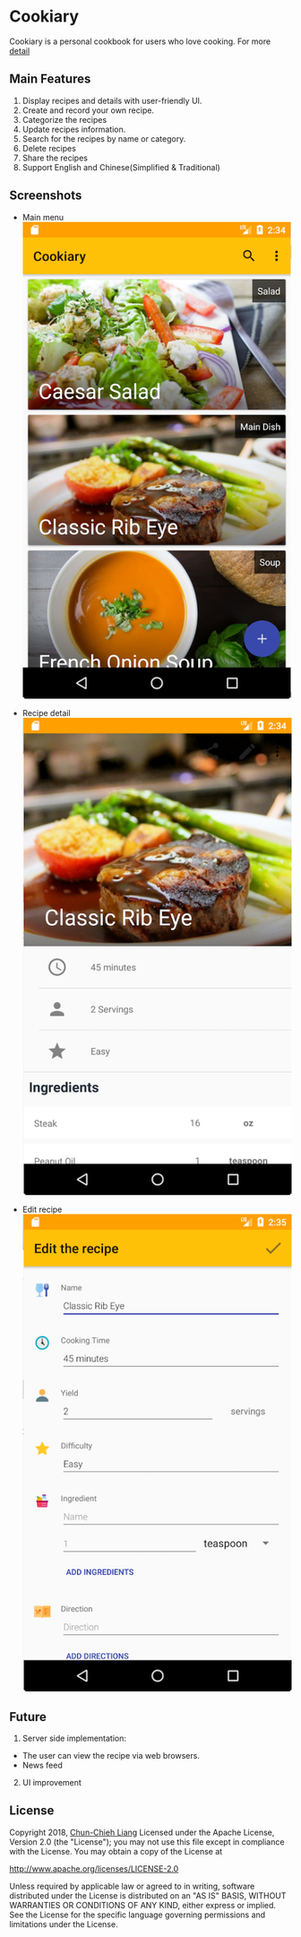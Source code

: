 Cookiary
==============================================================================
Cookiary is a personal cookbook for users who love cooking. For more [detail](https://drive.google.com/open?id=1Ksm-30dXFMCfTsaNQAY-48MtOnhFiC8A) 
  
  
  
## Main Features
 1. Display recipes and details with user-friendly UI.
 2. Create and record your own recipe.
 3. Categorize the recipes
 4. Update recipes information.
 5. Search for the recipes by name or category.
 6. Delete recipes
 7. Share the recipes
 8. Support English and Chinese(Simplified & Traditional)
    
   
## Screenshots
* Main menu
![Main menu](screenshot/Main_Menu.png)
      
      
* Recipe detail 
![Recipe detail](screenshot/Recipe_Detail.png)
   
     
* Edit recipe    
![Edit recipe detail](./screenshot/Recipe_Detail_Edit.png)
  
  
    
## Future
1. Server side implementation: 
* The user can view the recipe via web browsers.
* News feed
2. UI improvement
  
  
  
## License
Copyright 2018, [Chun-Chieh Liang](www.chunchiehliang.com)
Licensed under the Apache License, Version 2.0 (the "License");
you may not use this file except in compliance with the License.
You may obtain a copy of the License at 

http://www.apache.org/licenses/LICENSE-2.0

Unless required by applicable law or agreed to in writing, software
distributed under the License is distributed on an "AS IS" BASIS,
WITHOUT WARRANTIES OR CONDITIONS OF ANY KIND, either express or implied.
See the License for the specific language governing permissions and 
limitations under the License.
      
      